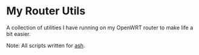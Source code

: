 My Router Utils
=======
A collection of utilities I have running on my OpenWRT router to make life a bit easier.

Note: All scripts written for [ash](https://en.wikipedia.org/wiki/Almquist_shell).